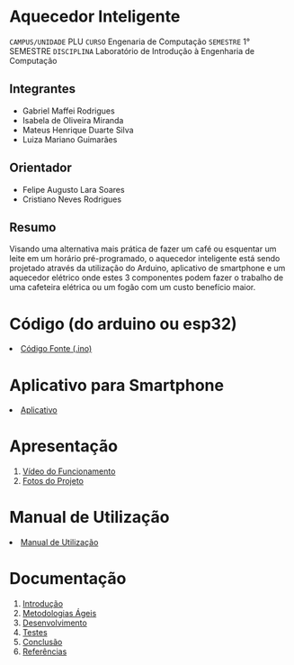 # Aquecedor Inteligente

`CAMPUS/UNIDADE`
PLU
`CURSO`
Engenaria de Computação
`SEMESTRE`
1° SEMESTRE
`DISCIPLINA`
Laboratório de Introdução à Engenharia de Computação

## Integrantes

* Gabriel Maffei Rodrigues
* Isabela de Oliveira Miranda
* Mateus Henrique Duarte Silva
* Luiza Mariano Guimarães

## Orientador

* Felipe Augusto Lara Soares
* Cristiano Neves Rodrigues

## Resumo
 Visando uma alternativa mais prática de fazer um café ou esquentar um leite em um horário pré-programado, o aquecedor inteligente está sendo projetado através da utilização do Arduino, aplicativo de smartphone e um aquecedor elétrico onde estes 3 componentes podem fazer o trabalho de uma cafeteira elétrica ou um fogão com um custo benefício maior.

# Código (do arduino ou esp32)

<li><a href="Codigo/README.md"> Código Fonte (.ino)</a></li>

# Aplicativo para Smartphone

<li><a href="App/README.md"> Aplicativo </a></li>

# Apresentação

<ol>
<li><a href="Apresentacao/README.md"> Vídeo do Funcionamento</a></li>
<li><a href="Apresentacao/README.md"> Fotos do Projeto</a></li>
</ol>

# Manual de Utilização

<li><a href="Manual/manual de utilização.md"> Manual de Utilização</a></li>


# Documentação

<ol>
<li><a href="Documentacao/01-Introducão.md"> Introdução</a></li>
<li><a href="Documentacao/02-Metodologias Ágeis.md"> Metodologias Ágeis</a></li>
<li><a href="Documentacao/03-Desenvolvimento.md"> Desenvolvimento </a></li>
<li><a href="Documentacao/04-Testes.md"> Testes </a></li>
<li><a href="Documentacao/05-Conclusão.md"> Conclusão </a></li>
<li><a href="Documentacao/06-Referências.md"> Referências </a></li>
</ol>

